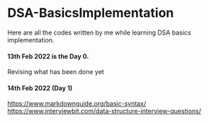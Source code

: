 # DSA-BasicsImplementation
Here are all the codes written by me while learning DSA basics implementation.<br>
#### 13th Feb 2022 is the Day 0.<br>
Revising what has been done yet<br>
#### 14th Feb 2022 (Day 1)<br>
<https://www.markdownguide.org/basic-syntax/>
<https://www.interviewbit.com/data-structure-interview-questions/>
